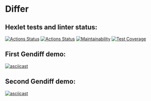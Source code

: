# Differ

## Hexlet tests and linter status:


[![Actions Status](https://github.com/paulvino/java-project-71/workflows/hexlet-check/badge.svg)](https://github.com/paulvino/java-project-71/actions)
[![Actions Status](https://github.com/paulvino/java-project-71/actions/workflows/main.yml/badge.svg)](https://github.com/paulvino/java-project-71/actions/workflows/main.yml)
[![Maintainability](https://api.codeclimate.com/v1/badges/995f2c889eff35789c4e/maintainability)](https://codeclimate.com/github/paulvino/java-project-71/maintainability)
[![Test Coverage](https://api.codeclimate.com/v1/badges/995f2c889eff35789c4e/test_coverage)](https://codeclimate.com/github/paulvino/java-project-71/test_coverage)

## First Gendiff demo:

[![asciicast](https://asciinema.org/a/44DFAGo9DtrMM0SGEdaCkHuAj.svg)](https://asciinema.org/a/44DFAGo9DtrMM0SGEdaCkHuAj)

## Second Gendiff demo:

[![asciicast](https://asciinema.org/a/VTCoVmJpkr3uK1LtpPh09oLFV.svg)](https://asciinema.org/a/VTCoVmJpkr3uK1LtpPh09oLFV)